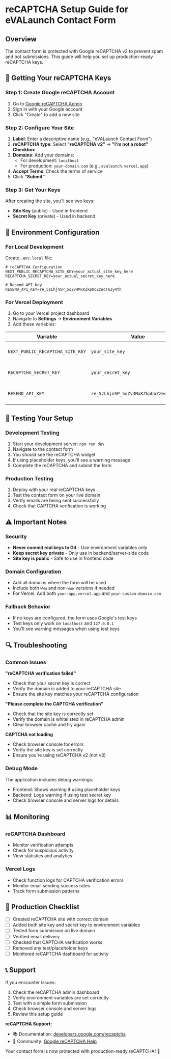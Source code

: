 # reCAPTCHA Setup Guide for eVALaunch Contact Form

## Overview
The contact form is protected with Google reCAPTCHA v2 to prevent spam and bot submissions. This guide will help you set up production-ready reCAPTCHA keys.

## 🚀 Getting Your reCAPTCHA Keys

### Step 1: Create Google reCAPTCHA Account
1. Go to [Google reCAPTCHA Admin](https://www.google.com/recaptcha/admin)
2. Sign in with your Google account
3. Click "Create" to add a new site

### Step 2: Configure Your Site
1. **Label**: Enter a descriptive name (e.g., "eVALaunch Contact Form")
2. **reCAPTCHA type**: Select **"reCAPTCHA v2"** → **"I'm not a robot" Checkbox**
3. **Domains**: Add your domains:
   - For development: `localhost`
   - For production: `your-domain.com` (e.g., `evalaunch.vercel.app`)
4. **Accept Terms**: Check the terms of service
5. Click **"Submit"**

### Step 3: Get Your Keys
After creating the site, you'll see two keys:
- **Site Key** (public) - Used in frontend
- **Secret Key** (private) - Used in backend

## 🔧 Environment Configuration

### For Local Development
Create `.env.local` file:
```env
# reCAPTCHA Configuration
NEXT_PUBLIC_RECAPTCHA_SITE_KEY=your_actual_site_key_here
RECAPTCHA_SECRET_KEY=your_actual_secret_key_here

# Resend API Key
RESEND_API_KEY=re_5zLhjnSP_5qZv4MxKZkpUoZzecTG2y4th
```

### For Vercel Deployment
1. Go to your Vercel project dashboard
2. Navigate to **Settings** → **Environment Variables**
3. Add these variables:

| Variable | Value | Description |
|----------|-------|-------------|
| `NEXT_PUBLIC_RECAPTCHA_SITE_KEY` | `your_site_key` | Public reCAPTCHA key |
| `RECAPTCHA_SECRET_KEY` | `your_secret_key` | Private reCAPTCHA key |
| `RESEND_API_KEY` | `re_5zLhjnSP_5qZv4MxKZkpUoZzecTG2y4th` | Resend email API key |

## 🧪 Testing Your Setup

### Development Testing
1. Start your development server: `npm run dev`
2. Navigate to the contact form
3. You should see the reCAPTCHA widget
4. If using placeholder keys, you'll see a warning message
5. Complete the reCAPTCHA and submit the form

### Production Testing
1. Deploy with your real reCAPTCHA keys
2. Test the contact form on your live domain
3. Verify emails are being sent successfully
4. Check that CAPTCHA verification is working

## ⚠️ Important Notes

### Security
- **Never commit real keys to Git** - Use environment variables only
- **Keep secret key private** - Only use in backend/server-side code
- **Site key is public** - Safe to use in frontend code

### Domain Configuration
- Add all domains where the form will be used
- Include both `www` and non-`www` versions if needed
- For Vercel: Add both `your-app.vercel.app` and `your-custom-domain.com`

### Fallback Behavior
- If no keys are configured, the form uses Google's test keys
- Test keys only work on `localhost` and `127.0.0.1`
- You'll see warning messages when using test keys

## 🔍 Troubleshooting

### Common Issues

**"reCAPTCHA verification failed"**
- Check that your secret key is correct
- Verify the domain is added to your reCAPTCHA site
- Ensure the site key matches your reCAPTCHA configuration

**"Please complete the CAPTCHA verification"**
- Check that the site key is correctly set
- Verify the domain is whitelisted in reCAPTCHA admin
- Clear browser cache and try again

**CAPTCHA not loading**
- Check browser console for errors
- Verify the site key is set correctly
- Ensure you're using reCAPTCHA v2 (not v3)

### Debug Mode
The application includes debug warnings:
- Frontend: Shows warning if using placeholder keys
- Backend: Logs warning if using test secret key
- Check browser console and server logs for details

## 📊 Monitoring

### reCAPTCHA Dashboard
- Monitor verification attempts
- Check for suspicious activity
- View statistics and analytics

### Vercel Logs
- Check function logs for CAPTCHA verification errors
- Monitor email sending success rates
- Track form submission patterns

## 🚀 Production Checklist

- [ ] Created reCAPTCHA site with correct domain
- [ ] Added both site key and secret key to environment variables
- [ ] Tested form submission on live domain
- [ ] Verified email delivery
- [ ] Checked that CAPTCHA verification works
- [ ] Removed any test/placeholder keys
- [ ] Monitored reCAPTCHA dashboard for activity

## 📞 Support

If you encounter issues:
1. Check the reCAPTCHA admin dashboard
2. Verify environment variables are set correctly
3. Test with a simple form submission
4. Check browser console and server logs
5. Review this setup guide

**reCAPTCHA Support:**
- 📚 Documentation: [developers.google.com/recaptcha](https://developers.google.com/recaptcha)
- 💬 Community: [Google reCAPTCHA Help](https://support.google.com/recaptcha)

Your contact form is now protected with production-ready reCAPTCHA! 🎉
